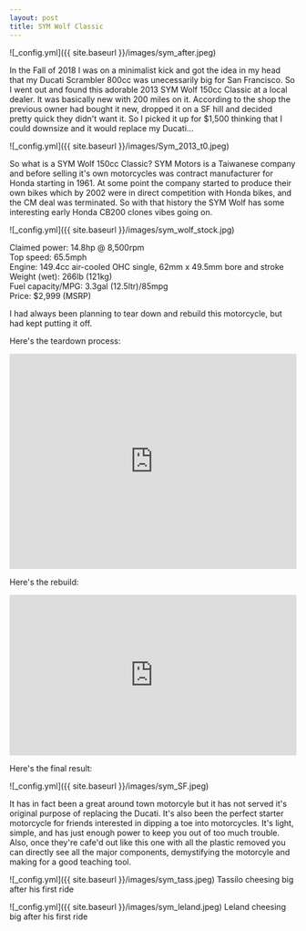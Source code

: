 ```yaml
---
layout: post
title: SYM Wolf Classic
---
```


![_config.yml]({{ site.baseurl }}/images/sym_after.jpeg)

In the Fall of 2018 I was on a minimalist kick and got the idea in my head that my Ducati Scrambler 800cc was unecessarily big for San Francisco. So I went out and found this adorable 2013 SYM Wolf 150cc Classic at a local dealer. It was basically new with 200 miles on it. According to the shop the previous owner had bought it new, dropped it on a SF hill and decided pretty quick they didn't want it. So I picked it up for $1,500 thinking that I could downsize and it would replace my Ducati... 

![_config.yml]({{ site.baseurl }}/images/Sym_2013_t0.jpeg)

So what is a SYM Wolf 150cc Classic? SYM Motors is a Taiwanese company and before selling it's own motorcycles was contract manufacturer for Honda starting in 1961. At some point the company started to produce their own bikes which by 2002 were in direct competition with Honda bikes, and the CM deal was terminated. So with that history the SYM Wolf has some interesting early Honda CB200 clones vibes going on. 

![_config.yml]({{ site.baseurl }}/images/sym_wolf_stock.jpg)

Claimed power: 14.8hp @ 8,500rpm <br>
Top speed: 65.5mph <br>
Engine: 149.4cc air-cooled OHC single, 62mm x 49.5mm bore and stroke<br>
Weight (wet): 266lb (121kg)<br>
Fuel capacity/MPG: 3.3gal (12.5ltr)/85mpg <br>
Price: $2,999 (MSRP)<br>

I had always been planning to tear down and rebuild this motorcycle, but had kept putting it off.

Here's the teardown process:
<div style="width:100%;height:0;padding-bottom:75%;position:relative;"><iframe src="https://giphy.com/embed/h8OpeVYbp1Tq0hpwcl" width="100%" height="100%" style="position:absolute" frameBorder="0" class="giphy-embed" allowFullScreen></iframe></div><p><a href="https://giphy.com/gifs/h8OpeVYbp1Tq0hpwcl"></a></p>

Here's the rebuild:
<div style="width:100%;height:0;padding-bottom:56%;position:relative;"><iframe src="https://giphy.com/embed/SqIOTiCiFPsYXvGA1h" width="100%" height="100%" style="position:absolute" frameBorder="0" class="giphy-embed" allowFullScreen></iframe></div><p><a href="https://giphy.com/gifs/SqIOTiCiFPsYXvGA1h"></a></p>

Here's the final result:

![_config.yml]({{ site.baseurl }}/images/sym_SF.jpeg)

It has in fact been a great around town motorcyle but it has not served it's original purpose of replacing the Ducati. It's also been the perfect starter motorcycle for friends interested in dipping a toe into motorcycles. It's light, simple, and has just enough power to keep you out of too much trouble. Also, once they're cafe'd out like this one with all the plastic removed you can directly see all the major components, demystifying the motorcyle and making for a good teaching tool.

![_config.yml]({{ site.baseurl }}/images/sym_tass.jpeg)
Tassilo cheesing big after his first ride

![_config.yml]({{ site.baseurl }}/images/sym_leland.jpeg)
Leland cheesing big after his first ride
